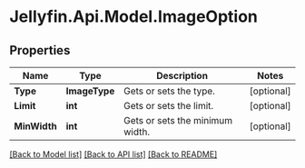 
# Jellyfin.Api.Model.ImageOption

## Properties

Name | Type | Description | Notes
------------ | ------------- | ------------- | -------------
**Type** | **ImageType** | Gets or sets the type. | [optional] 
**Limit** | **int** | Gets or sets the limit. | [optional] 
**MinWidth** | **int** | Gets or sets the minimum width. | [optional] 

[[Back to Model list]](../README.md#documentation-for-models)
[[Back to API list]](../README.md#documentation-for-api-endpoints)
[[Back to README]](../README.md)

